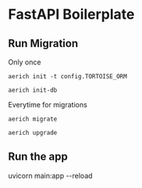 # FastAPI Boilerplate
## Run Migration

Only once

```aerich init -t config.TORTOISE_ORM```

```aerich init-db```

Everytime for migrations

```aerich migrate```

```aerich upgrade```

## Run the app

uvicorn main:app --reload